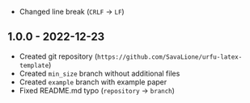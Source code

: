 - Changed line break (``CRLF`` -> ``LF``)

1.0.0 - 2022-12-23
------------------
- Created git repository (``https://github.com/SavaLione/urfu-latex-template``)
- Created ``min_size`` branch without additional files
- Created ``example`` branch with example paper
- Fixed README.md typo (``repository`` -> ``branch``)
